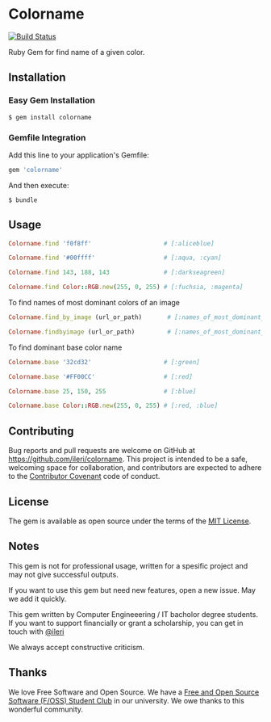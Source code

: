 # Colorname

[![Build Status](https://travis-ci.com/ileri/colorname.svg?token=qSHr3MpL5P1vaDoy2yPE&branch=master)](https://travis-ci.com/ileri/colorname)

Ruby Gem for find name of a given color.

## Installation

### Easy Gem Installation

```shell
$ gem install colorname
```
### Gemfile  Integration

Add this line to your application's Gemfile:

```ruby
gem 'colorname'
```

And then execute:
```
$ bundle
```
## Usage

```ruby
Colorname.find 'f0f8ff'                    # [:aliceblue]

Colorname.find '#00ffff'                   # [:aqua, :cyan]

Colorname.find 143, 188, 143               # [:darkseagreen]

Colorname.find Color::RGB.new(255, 0, 255) # [:fuchsia, :magenta]
```

To find names of most dominant colors of an image

```ruby
Colorname.find_by_image (url_or_path)       # [:names_of_most_dominant_colors]

Colorname.findbyimage (url_or_path)         # [:names_of_most_dominant_colors]

```


To find dominant base color name

```ruby
Colorname.base '32cd32'                    # [:green]

Colorname.base '#FF00CC'                   # [:red]

Colorname.base 25, 150, 255                # [:blue]

Colorname.base Color::RGB.new(255, 0, 255) # [:red, :blue]

```

## Contributing

Bug reports and pull requests are welcome on GitHub at https://github.com/ileri/colorname. This project is intended to be a safe, welcoming space for collaboration, and contributors are expected to adhere to the [Contributor Covenant](http://contributor-covenant.org) code of conduct.


## License

The gem is available as open source under the terms of the [MIT License](http://opensource.org/licenses/MIT).

## Notes

This gem is not for professional usage, written for a spesific project and may not give successful outputs.

If you want to use this gem but need new features, open a new issue. May we add it quickly.

This gem written by Computer Engineeering / IT bacholor degree students. If you want to support financially or grant a scholarship, you can get in touch with [@ileri](https://github.com/ileri)

We always accept constructive criticism.

## Thanks

We love Free Software and Open Source. We have a [Free and Open Source Software (F/OSS) Student Club](http://oyak.omu.edu.tr/) in our university. We owe thanks to this wonderful community.

